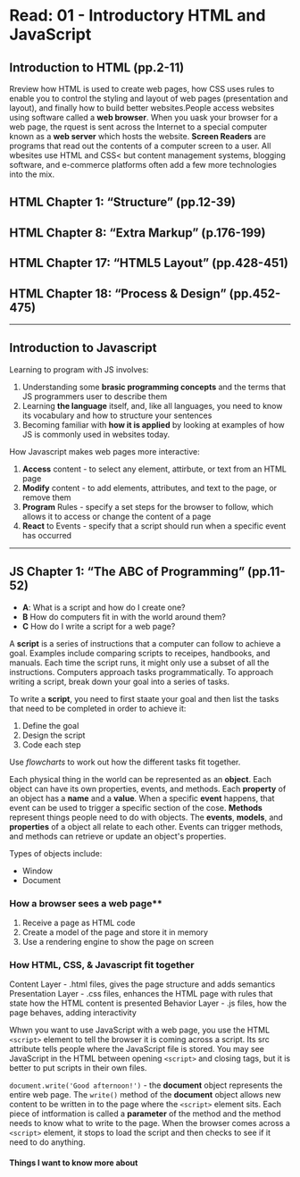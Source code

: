 # Read: 01 - Introductory HTML and JavaScript

## Introduction to HTML (pp.2-11)

Rreview how HTML is used to create web pages, how CSS uses rules to enable you to control the styling and layout of web pages (presentation and layout), and finally how to build better websites.People access websites using software called a **web browser**. When you uask your browser for a web page, the rquest is sent across the Internet to a special computer known as a **web server** which hosts the website. **Screen Readers** are programs that read out the contents of a computer screen to a user. All wbesites use HTML and CSS< but content management systems, blogging software, and e-commerce platforms often add a few more technologies into the mix.

## HTML Chapter 1: “Structure” (pp.12-39)

## HTML Chapter 8: “Extra Markup” (p.176-199)

## HTML Chapter 17: “HTML5 Layout” (pp.428-451)

## HTML Chapter 18: “Process & Design” (pp.452-475)

---

## Introduction to Javascript

Learning to program with JS involves:

1. Understanding some **brasic programming concepts** and the terms that JS programmers user to describe them
2. Learning **the language** itself, and, like all languages, you need to know its vocabulary and how to structure your sentences
3. Becoming familiar with **how it is applied** by looking at examples of how JS is commonly used in websites today.

How Javascript makes web pages more interactive:

1. **Access** content - to select any element, attirbute, or text from an HTML page
2. **Modify** content - to add elements, attributes, and text to the page, or remove them
3. **Program** Rules - specify a set steps for the browser to follow, which allows it to access or change the content of a page
4. **React** to Events - specify that a script should run when a specific event has occurred

---

## JS Chapter 1: “The ABC of Programming” (pp.11-52)

- **A**: What is a script and how do I create one?
- **B** How do computers fit in with the world around them?
- **C** How do I write a script for a web page?

A **script** is a series of instructions that a computer can follow to achieve a goal. Examples include comparing scripts to receipes, handbooks, and manuals. Each time the script runs, it might only use a subset of all the instructions. Computers approach tasks programmatically. To approach writing a script, break down your goal into a series of tasks.

To write a **script**, you need to first staate your goal and then list the tasks that need to be completed in order to achieve it:

1. Define the goal
2. Design the script
3. Code each step

Use *flowcharts* to work out how the different tasks fit together.

Each physical thing in the world can be represented as an **object**. Each object can have its own properties, events, and methods. Each **property** of an object has a **name** and a **value**. When a specific **event** happens, that event can be used to trigger a specific section of the cose. **Methods** represent things people need to do with objects. The **events**, **models**, and **properties** of a object all relate to each other. Events can trigger methods, and methods can retrieve or update an object's properties.

Types of objects include:

- Window
- Document

### How a browser sees a web page**

1. Receive a page as HTML code
2. Create a model of the page and store it in memory
3. Use a rendering engine to show the page on screen

### How HTML, CSS, & Javascript fit together

Content Layer - .html files, gives the page structure and adds semantics
Presentation Layer - .css files, enhances the HTML page with rules that state how the HTML content is presented
Behavior Layer - .js files, how the page behaves, adding interactivity

Whwn you want to use JavaScript with a web page, you use the HTML `<script>` element to tell the browser it is coming across a script. Its src attribute tells people where the JavaScript file is stored. You may see JavaScript in the HTML between opening `<script>` and closing tags, but it is better to put scripts in their own files.

`document.write('Good afternoon!')` - the **document** object represents the entire web page. The `write()` method of the **document** object allows new content to be written in to the page where the `<script>` element sits. Each piece of intformation is called a **parameter** of the method and the method needs to know what to write to the page. When the browser comes across a `<script>` element, it stops to load the script and then checks to see if it need to do anything.

#### Things I want to know more about

